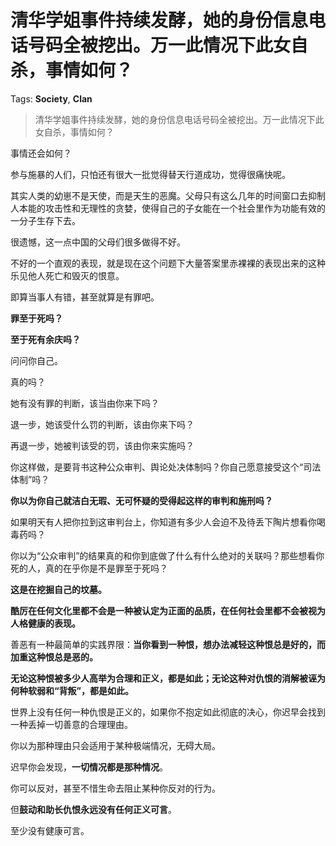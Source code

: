 # 清华学姐事件持续发酵，她的身份信息电话号码全被挖出。万一此情况下此女自杀，事情如何？

Tags: **Society**, **Clan**

> 清华学姐事件持续发酵，她的身份信息电话号码全被挖出。万一此情况下此女自杀，事情如何？

事情还会如何？

参与施暴的人们，只怕还有很大一批觉得替天行道成功，觉得很痛快呢。

其实人类的幼崽不是天使，而是天生的恶魔。父母只有这么几年的时间窗口去抑制人本能的攻击性和无理性的贪婪，使得自己的子女能在一个社会里作为功能有效的一分子生存下去。

很遗憾，这一点中国的父母们很多做得不好。

不好的一个直观的表现，就是现在这个问题下大量答案里赤裸裸的表现出来的这种乐见他人死亡和毁灭的恨意。

即算当事人有错，甚至就算是有罪吧。

**罪至于死吗？**

**至于死有余庆吗？**

问问你自己。

真的吗？

她有没有罪的判断，该当由你来下吗？

退一步，她该受什么罚的判断，该由你来下吗？

再退一步，她被判该受的罚，该由你来实施吗？

你这样做，是要背书这种公众审判、舆论处决体制吗？你自己愿意接受这个“司法体制”吗？

**你以为你自己就洁白无瑕、无可怀疑的受得起这样的审判和施刑吗？**

如果明天有人把你拉到这审判台上，你知道有多少人会迫不及待丢下陶片想看你喝毒药吗？

你以为“公众审判”的结果真的和你到底做了什么有什么绝对的关联吗？那些想看你死的人，真的在乎你是不是罪至于死吗？

**这是在挖掘自己的坟墓。**

**酷厉在任何文化里都不会是一种被认定为正面的品质，在任何社会里都不会被视为人格健康的表现。**

善恶有一种最简单的实践界限：**当你看到一种恨，想办法减轻这种恨总是好的，而加重这种恨总是恶的。**

**无论这种恨被多少人高举为合理和正义，都是如此；无论这种对仇恨的消解被诬为何种软弱和“背叛”，都是如此。**

世界上没有任何一种仇恨是正义的，如果你不抱定如此彻底的决心，你迟早会找到一种丢掉一切善意的合理理由。

你以为那种理由只会适用于某种极端情况，无碍大局。

迟早你会发现，**一切情况都是那种情况**。

你可以反对，甚至不惜生命去阻止某种你反对的行为。

但**鼓动和助长仇恨永远没有任何正义可言**。

至少没有健康可言。



